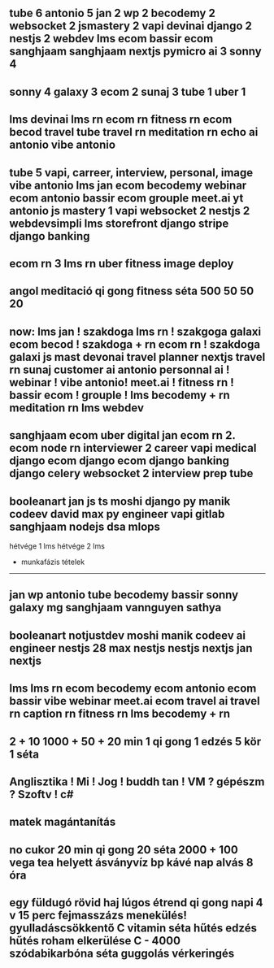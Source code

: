 tube 6
antonio 5
jan 2
wp 2
becodemy 2
websocket 2
jsmastery 2 vapi devinai
django 2
nestjs 2
webdev lms
ecom bassir
ecom sanghjaam
sanghjaam nextjs
pymicro
ai 3
sonny 4
----
sonny 4
galaxy 3
ecom 2
sunaj 3
tube 1
uber 1
-----
lms
devinai
lms rn
ecom rn
fitness rn
ecom becod
travel tube
travel rn
meditation rn
echo ai antonio
vibe antonio
----


tube 5 vapi, carreer, interview, personal, image
vibe antonio
lms jan
ecom becodemy
webinar
ecom antonio
bassir ecom
grouple
meet.ai
yt antonio
js mastery 1 vapi
websocket 2
nestjs 2
webdevsimpli lms
storefront
django stripe
django banking
-----
ecom rn 3
lms rn
uber
fitness
image deploy
----
angol
meditació
qi gong
fitness
séta
500 50 50 20
----
now:
lms jan ! szakdoga
lms rn ! szakgoga galaxi
ecom becod ! szakdoga + rn
ecom rn ! szakdoga galaxi
js mast devonai
travel planner nextjs
travel rn sunaj
customer ai antonio
personnal ai !
webinar !
vibe antonio!
meet.ai !
fitness rn !
bassir ecom !
grouple !
lms becodemy + rn
meditation rn
lms webdev
-----
sanghjaam ecom
uber
digital jan
ecom rn 2.
ecom node rn
interviewer 2
career
vapi medical
django ecom
django ecom
django banking
django celery
websocket 2
interview prep tube
----
booleanart
jan
js
ts
moshi django
py
manik
codeev
david
max
py engineer
vapi
gitlab
sanghjaam nodejs
dsa
mlops
-----
hétvége 1 lms
hétvége 2 lms
+ munkafázis tételek
---
jan
wp
antonio
tube
becodemy
bassir
sonny
galaxy
mg
sanghjaam
vannguyen
sathya
----
booleanart
notjustdev
moshi
manik
codeev
ai engineer
nestjs 28
max
nestjs
nestjs
nextjs
jan nextjs
----
lms
lms rn
ecom becodemy
ecom antonio
ecom bassir
vibe
webinar
meet.ai
ecom 
travel ai
travel rn
caption rn
fitness rn
lms becodemy + rn
----
2 + 10
1000 + 50 + 20 min
1 qi gong
1 edzés 5 kör
1 séta
----
Anglisztika !
Mi !
Jog !
buddh tan !
VM ?
gépészm ?
Szoftv ! c#
----
matek magántanítás
---
no cukor
20 min qi gong
20 séta
2000 + 100
vega
tea helyett ásványvíz
bp kávé nap
alvás 8 óra
----
egy füldugó
rövid haj
lúgos étrend 
qi gong napi 4 v 15 perc
fejmasszázs
menekülés!
gyulladáscsökkentő
C vitamin
séta
hűtés
edzés
hűtés
roham elkerülése
C - 4000
szódabikarbóna
séta guggolás
vérkeringés
----